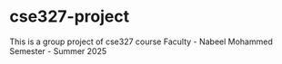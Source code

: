 # cse327-project
This is a group project of cse327 course
Faculty - Nabeel Mohammed
Semester - Summer 2025
